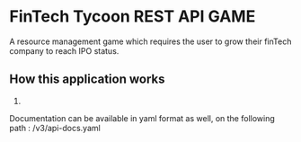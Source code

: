 # FinTech Tycoon REST API GAME
A resource management game which requires the user to grow their finTech company to reach IPO status. 

## How this application works
1. 


Documentation can be available in yaml format as well, on the following path : /v3/api-docs.yaml

